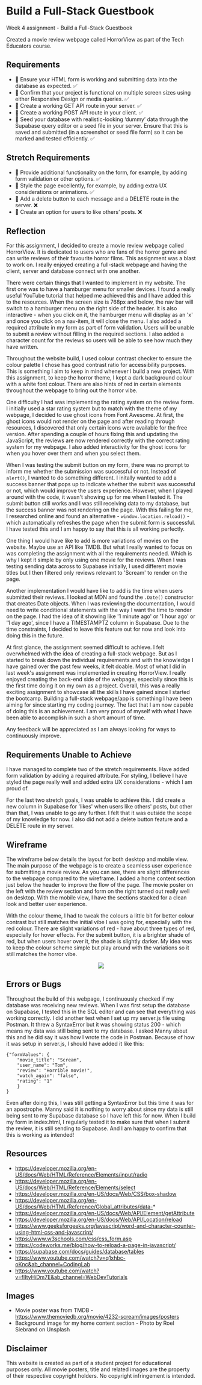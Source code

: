 # Build a Full-Stack Guestbook

Week 4 assignment - Build a Full-Stack Guestbook

Created a movie review webpage called HorrorView as part of the Tech Educators course. 

## Requirements
- 🎯 Ensure your HTML form is working and submitting data into the database as expected. ✅
- 🎯 Confirm that your project is functional on multiple screen sizes using either Responsive Design or media queries. ✅
- 🎯 Create a working GET API route in your server. ✅
- 🎯 Create a working POST API route in your client. ✅
- 🎯 Seed your database with realistic-looking ‘dummy’ data through the Supabase query editor or a seed file in your server. Ensure that this is saved and submitted (in a screenshot or seed file form) so it can be marked and tested efficiently. ✅

## Stretch Requirements
- 🏹 Provide additional functionality on the form, for example, by adding form validation or other options. ✅
- 🏹 Style the page excellently, for example, by adding extra UX considerations or animations. ✅
- 🏹 Add a delete button to each message and a DELETE route in the server. ❌
- 🏹 Create an option for users to like others’ posts. ❌

## Reflection
For this assignment, I decided to create a movie review webpage called HorrorView. It is dedicated to users who are fans of the horror genre and can write reviews of their favourite horror films. This assignment was a blast to work on. I really enjoyed creating a full-stack webpage and having the client, server and database connect with one another.  

There were certain things that I wanted to implement in my website. The first one was to have a hamburger menu for smaller devices. I found a really useful YouTube tutorial that helped me achieved this and I have added this to the resources. When the screen size is 768px and below, the nav bar will switch to a hamburger menu on the right side of the header. It is also interactive - when you click on it, the hamburger menu will display as an 'x' and once you click on a nav-item, it will close the menu. I also added a required attribute in my form as part of form validation. Users will be unable to submit a review without filling in the required sections. I also added a character count for the reviews so users will be able to see how much they have written. 

Throughout the website build, I used colour contrast checker to ensure the colour palette I chose has good contrast ratio for accessibility purposes. This is something I aim to keep in mind whenever I build a new project. With this assignment, to keep the horror theme, I kept a dark background colour with a white font colour. There are also hints of red in certain elements throughout the webpage to bring out the horror vibe. 

One difficulty I had was implementing the rating system on the review form. I initially used a star rating system but to match with the theme of my webpage, I decided to use ghost icons from Font Awesome. At first, the ghost icons would not render on the page and after reading through resources, I discovered that only certain icons were available for the free version. After spending a couple of hours fixing this and updating the JavaScript, the reviews are now rendered correctly with the correct rating system for my webpage. I also added interactivity for the ghost icons for when you hover over them and when you select them. 

When I was testing the submit button on my form, there was no prompt to inform me whether the submission was successful or not. Instead of ```alert()```, I wanted to do something different. I initally wanted to add a success banner that pops up to indicate whether the submit was successful or not, which would improve the users experience. However, when I played around with the code, it wasn't showing up for me when I tested it. The submit button still works and I was still receiving data to my database, but the success banner was not rendering on the page. With this failing for me, I researched online and found an alternative - ```window.location.reload()``` - which automatically refreshes the page when the submit form is successful. I have tested this and I am happy to say that this is all working perfectly. 

One thing I would have like to add is more variations of movies on the website. Maybe use an API like TMDB. But what I really wanted to focus on was completing the assignment with all the requirements needed. Which is why I kept it simple by only using one movie for the reviews. When I was testing sending data across to Supabase initially, I used different movie titles but I then filtered only reviews relevant to 'Scream' to render on the page. 

Another implementation I would have like to add is the time when users submitted their reviews. I looked at MDN and found the ```.Date()``` constructor that creates Date objects. When I was reviewing the documentation, I would need to write conditional statements with the way I want the time to render on the page. I had the idea of it showing like '1 minute ago' or '1 hour ago' or '1 day ago', since I have a TIMESTAMPTZ column in Supabase. Due to the time constraints, I decided to leave this feature out for now and look into doing this in the future. 

At first glance, the assignment seemed difficult to achieve. I felt overwhelmed with the idea of creating a full-stack webpage. But as I started to break down the individual requirements and with the knowledge I have gained over the past few weeks, it felt doable. Most of what I did in last week's assignment was implemented in creating HorrorView. I really enjoyed creating the back-end side of the webpage, especially since this is the first time doing it on my own as a project. Overall, this was a really exciting assignment to showcase all the skills I have gained since I started the bootcamp. Building a full-stack webpage/app is something I have been aiming for since starting my coding journey. The fact that I am now capable of doing this is an achievement. I am very proud of myself with what I have been able to accomplish in such a short amount of time. 

Any feedback will be appreciated as I am always looking for ways to continuously improve.

## Requirements Unable to Achieve
I have managed to complete two of the stretch requirements. Have added form validation by adding a required attribute. For styling, I believe I have styled the page really well and added extra UX considerations - which I am proud of. 

For the last two stretch goals, I was unable to achieve this. I did create a new column in Supabase for 'likes' when users like others' posts, but other than that, I was unable to go any further. I felt that it was outside the scope of my knowledge for now. I also did not add a delete button feature and a DELETE route in my server. 

## Wireframe
The wireframe below details the layout for both desktop and mobile view. The main purpose of the webpage is to create a seamless user experience for submitting a movie review. As you can see, there are slight differences to the webpage compared to the wireframe. I added a home content section just below the header to improve the flow of the page. The movie poster on the left with the review section and form on the right turned out really well on desktop. With the mobile view, I have the sections stacked for a clean look and better user experience. 

With the colour theme, I had to tweak the colours a little bit for better colour contrast but still matches the initial vibe I was going for, especially with the red colour. There are slight variations of red - have about three types of red, especially for hover effects. For the submit button, it is a brighter shade of red, but when users hover over it, the shade is slightly darker. My idea was to keep the colour scheme simple but play around with the variations so it still matches the horror vibe. 

<div align="center">
    <img src="./images/horrorview-wireframe.png">
</div>

## Errors or Bugs
Throughout the build of this webpage, I continuously checked if my database was receiving new reviews. When I was first setup the database on Supabase, I tested this in the SQL editor and can see that everything was working correctly. I did another test when I set up my server.js file using Postman. It threw a SyntaxError but it was showing status 200 - which means my data was still being sent to my database. I asked Manny about this and he did say it was how I wrote the code in Postman. Because of how it was setup in server.js, I should have added it like this:

``` 
{"formValues": {
    "movie_title": "Scream",
    "user_name": "Tom",
    "review": "Horrible movie!",
    "watch_again": "false",
    "rating": "1"
    }
} 
```

Even after doing this, I was still getting a SyntaxError but this time it was for an apostrophe. Manny said it is nothing to worry about since my data is still being sent to my Supabase database so I have left this for now. When I build my form in index.html, I regularly tested it to make sure that when I submit the review, it is still sending to Supabase. And I am happy to confirm that this is working as intended! 

## Resources 
- https://developer.mozilla.org/en-US/docs/Web/HTML/Reference/Elements/input/radio
- https://developer.mozilla.org/en-US/docs/Web/HTML/Reference/Elements/select
- https://developer.mozilla.org/en-US/docs/Web/CSS/box-shadow
- https://developer.mozilla.org/en-US/docs/Web/HTML/Reference/Global_attributes/data-*
- https://developer.mozilla.org/en-US/docs/Web/API/Element/getAttribute
- https://developer.mozilla.org/en-US/docs/Web/API/Location/reload
- https://www.geeksforgeeks.org/javascript/word-and-character-counter-using-html-css-and-javascript/
- https://www.w3schools.com/css/css_form.asp
- https://codeworks.me/blog/how-to-reload-a-page-in-javascript/
- https://supabase.com/docs/guides/database/tables
- https://www.youtube.com/watch?v=q1xhbc-oKnc&ab_channel=CodingLab
- https://www.youtube.com/watch?v=flItyHiDm7E&ab_channel=WebDevTutorials 

## Images 
- Movie poster was from TMDB - https://www.themoviedb.org/movie/4232-scream/images/posters
- Background image for my home content section - Photo by Roel Siebrand on Unsplash

## Disclaimer
This website is created as part of a student project for educational purposes only. All movie posters, title and related images are the property of their respective copyright holders. No copyright infringement is intended. 
